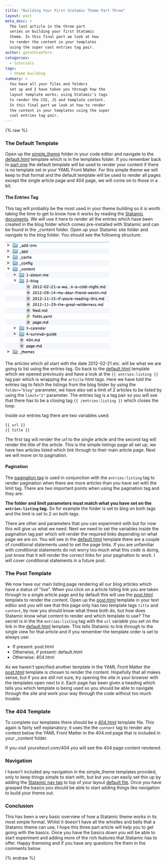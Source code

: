 ```yaml
---
title: "Building Your First Statamic Theme Part Three"
layout: post
meta_desc: >
  The last article in the three part
  series on building your first Statamic
  theme. In this final part we look at how
  to render the content in your templates
  using the super cool entries tag pair.
author: garethredfern
categories:
  - tutorials
tags:
  - theme building
summary: >
  You have all your files and folders
  set up and I have taken you through how the
  layout template works; using Statamic's tags
  to render the CSS, JS and template content.
  In this final part we look at how to render
  the content in your templates using the super
  cool entries tag pair.
---
```


{% raw %}

### The Default Template
Open up the [simple_theme](https://github.com/statamicthemes/simple-theme) folder in your code editor and navigate to the [default.html](https://github.com/statamicthemes/simple-theme/blob/master/simple_theme/templates/default.html) template which is in the templates folder. If you remember back to [part one](http://www.statamicthemes.com/articles/building-your-first-statamic-theme-part-one) the default template will be used to render your content if there is no template set in your YAML Front Matter. For this simple theme we will keep to that format and the default template will be used to render all pages except the single article page and 404 page, we will come on to those in a bit.

#### The Entries Tag
This tag will probably be the most used in your theme building so it is worth taking the time to get to know how it works by reading the [Statamic documents](http://statamic.com/learn/documentation/tags/entries). We will use it here to render all the entries which have been created in the blog folder which comes pre-installed with Statamic and can be found in the _content folder. Open up your Statamic site folder and navigate to the blog folder. You should see the following structure:

![Statamic Folder Structure](/assets/img/articles/statamic_folder_structure.png)

The articles which all start with the date 2012-02-21 etc. will be what we are going to list using the entries tag. Go back to the [default.html](https://github.com/statamicthemes/simple-theme/blob/master/simple_theme/templates/default.html) template which we opened previously and have a look at the `{{ entries:listing }}` tag pair which is wrapping the `article` html tags. Here we have told the entries tag to fetch the listings from the blog folder by using the `folder="blog"` parameter, we have also set a limit of 2 articles to be listed by using the `limit="2"` parameter. The entries tag is a tag pair so you will see that there has to be a closing tag `{{ /entries:listing }}` which closes the loop.

Inside our entries tag there are two variables used:

~~~.language-php
{{ url }}
{{ title }}
~~~

The first tag will render the url to the single article and the second tag will render the title of the article. This is the simple listings page all set up, we have two articles listed which link through to their main article page. Next we will move on to pagination.

#### Pagination
The [pagination tag](http://statamic.com/learn/documentation/tags/entries) is used in conjunction with the `entries:listing` tag to render pagination when there are more articles than you have set with the limit tag. There are two important points when using the pagination tag and they are:

**The folder and limit parameters must match what you have set on the `entries:listing` tag.** So for example the folder is set to blog on both tags and the limit is set to 2 on both tags.

There are other and parameters that you can experiment with but for now this will give us what we need. Next we need to set the variables inside the pagination tag pair which will render the required links depending on what page we are on. You will see in the [default.html](https://github.com/statamicthemes/simple-theme/blob/master/simple_theme/templates/default.html) template there are a couple of conditional statements used to set the page links. If you are unfamiliar with conditional statements do not worry too much what this code is doing, just know that it will render the correct links for your pagination to work. I will cover conditional statements in a future post.

### The Post Template
We now have our main listing page rendering all our blog articles which have a status of "live". When you click on a article listing link you are taken through to a single article page and by default this will use the [post.html](https://github.com/statamicthemes/simple-theme/blob/master/simple_theme/templates/post.html) template to render the content. Open up the  [post.html](https://github.com/statamicthemes/simple-theme/blob/master/simple_theme/templates/post.html) template in your text editor and you will see that this page only has two template tags `title` and `content`, by now you should know what these both do, but how does Statamic know what content to render and which template to use? The secret is in the the `entries:listing` tag with the `url` variable you set on the link in the [default.html](https://github.com/statamicthemes/simple-theme/blob/master/simple_theme/templates/default.html) template. This tells Statamic to link through to the single view for that article and if you remember the template order is set to always use:

* If present: post.html
* Otherwise, if present: default.html
* Otherwise: 404.html

As we haven't specified another template in the YAML Front Matter the [post.html](https://github.com/statamicthemes/simple-theme/blob/master/simple_theme/templates/post.html) template is chosen to render the content. Hopefully that all makes sense, but if you are still not sure, try opening the site in your browser with the templates open next to it. Each page has been given a heading which tells you which template is being used so you should be able to navigate through the site and work your way through the code without too much trouble.

### The 404 Template
To complete our templates there should be a [404.html](https://github.com/statamicthemes/simple-theme/blob/master/simple_theme/templates/404.html) template file. This again is fairly self explanatory; it uses the the `content` tag to render any content below the YAML Front Matter in the 404.md page that is included in your _content folder.

If you visit yoursiteurl.com/404 you will see the 404 page content rendered.

### Navigation
I haven't included any navigation in the simple_theme templates provided, only to keep things simple to start with, but but you can easily set this up by adding the [Statamic nav tag](http://statamic.com/learn/documentation/tags/nav) to top of your layout [default file](https://github.com/statamicthemes/simple-theme/blob/master/simple_theme/layouts/default.html). Once you have grasped the basics you should be able to start adding things like navigation to build your theme out.

### Conclusion
This has been a very basic overview of how a Statamic theme works in its most simple format. Whilst it doesn't have all the whistles and bells that a Statamic theme can use, I hope this three part article will help you to get going with the basics. Once you have the basics down you will be able to start experiment and adding more of the rich features that Statamic has to offer. Happy themeing and if you have any questions fire them in the comments below.

{% endraw %}
